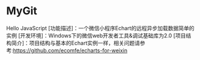 # MyGit
Hello JavaScript
[功能描述]：一个微信小程序Echart的远程异步加载数据简单的实例
[开发环境]：Windows下的微信web开发者工具&调试基础库为2.0
[项目结构简介]：项目结构与基本的Echart实例一样，相关问题请参考:https://github.com/ecomfe/echarts-for-weixin
